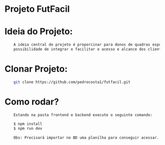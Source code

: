 # Projeto FutFacil

# Ideia do Projeto:
```sh 
    A ideia central do projeto é proporcinar para donos de quadras esportivas
    possibilidade de integrar e facilitar o acesso e alcance dos clientes até sua quadra de esporte.
```


# Clonar Projeto:
```sh 
    git clone https://github.com/pedrocosta1/futfacil.git
```

# Como rodar?
```sh 
    Estando na pasta frontend e backend execute o seguinte comando:
    
    $ npm install
    $ npm run dev
    
    Obs: Precisará importar no BD uma planilha para conseguir acessar. 
```





